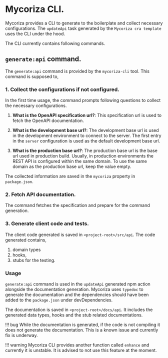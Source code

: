 # Mycoriza CLI.

Mycoriza provides a CLI to generate to the boilerplate and collect necessary configurations. The `updateApi` task 
generated by the `Mycoriza cra template` uses the CLI under the hood.

The CLI currently contains following commands.

## `generate:api` command.

The `generate:api` command is provided by the `mycoriza-cli` tool. This command is supposed to,
### 1. Collect the configurations if not configured.

In the first time usage, the command prompts following questions to collect the necessary configurations.
1. **What is the OpenAPI specification url?**:
This specification url is used to fetch the OpenAPI documentation.

2. **What is the development base url?**: 
The development base url is used in the development environment to connect to the server. The first entry in the `server`
configuration is used as the default development base url.

3. **What is the production base url?**:
The production base url is the base url used in production build. Usually, in production environments the REST API is
configured within the same domain. To use the same domain as the production base url, keep the value empty.

The collected information are saved in the `mycoriza` property in `package.json`. 

### 2. Fetch API documentation.

The command fetches the specification and prepare for the command generation.

### 3. Generate client code and tests.

The client code generated is saved in `<project-root>/src/api`. The code generated contains,
1. domain types
2. hooks,
3. stubs for the testing.

### Usage
`generate:api` command is used in the `updateApi` generated npm action alongside the documentation generation.
Mycoriza uses `typedoc` to generate the documentation and the dependencies should have been added to the `package.json`
under devDependencies. 

The documentation is saved in `<project-root>/docs/api`. It includes the generated data types, hooks and the stub related
documentations.

!!! bug 
    While the documentation is generated, if the code is not compiling it does not generate the documentation.
    This is a known issue and currently fix is underway.

!!! warning
    Mycoriza CLI provides another function called `enhance` and currently it is unstable. It is advised to not use this
    feature at the moment.
